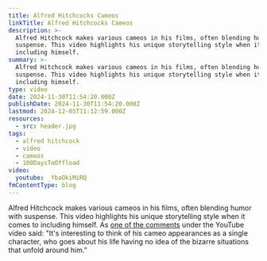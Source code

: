 ```yaml
---
title: Alfred Hitchcocks Cameos
linkTitle: Alfred Hitchcocks Cameos
description: >-
  Alfred Hitchcock makes various cameos in his films, often blending humor with
  suspense. This video highlights his unique storytelling style when it comes to
  including himself.
summary: >-
  Alfred Hitchcock makes various cameos in his films, often blending humor with
  suspense. This video highlights his unique storytelling style when it comes to
  including himself.
type: video
date: 2024-11-30T11:54:20.000Z
publishDate: 2024-11-30T11:54:20.000Z
lastmod: 2024-12-05T11:12:59.000Z
resources:
  - src: header.jpg
tags:
  - alfred hitchcock
  - video
  - cameos
  - 100DaysToOffload
video:
  youtube: _YbaOkiMiRQ
fmContentType: blog
---
```


Alfred Hitchcock makes various cameos in his films, often blending humor with suspense. This video highlights his unique storytelling style when it comes to including himself. As [one of the comments](https://www.youtube.com/watch?v=_YbaOkiMiRQ&lc=UgxSHAa9Kzv5SsMB7KZ4AaABAg) under the YouTube video said: "It's interesting to think of his cameo appearances as a single character, who goes about his life having no idea of the bizarre situations that unfold around him."
